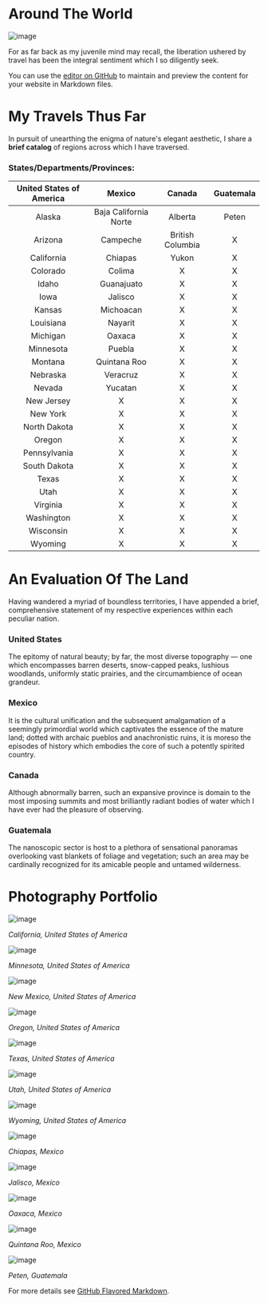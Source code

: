 # Around The World

![image](https://user-images.githubusercontent.com/72010465/94531186-0f472900-01f1-11eb-87ad-09c832a4a8f6.png)

For as far back as my juvenile mind may recall, the liberation ushered by travel has been the integral sentiment which I so diligently seek.

You can use the [editor on GitHub](https://github.com/aaronxamaya/AroundTheWorld/edit/master/README.md) to maintain and preview the content for your website in Markdown files.

# My Travels Thus Far

In pursuit of unearthing the enigma of nature's elegant aesthetic, I share a **brief catalog** of regions across which I have traversed.

### States/Departments/Provinces:


| United States of America |         Mexico        |      Canada      | Guatemala |
|:------------------------:|:---------------------:|:----------------:|:---------:|
|          Alaska          | Baja California Norte |      Alberta     |   Peten   |
|          Arizona         |        Campeche       | British Columbia |     X     |
|        California        |        Chiapas        |       Yukon      |     X     |
|         Colorado         |         Colima        |         X        |     X     |
|           Idaho          |       Guanajuato      |         X        |     X     |
|           Iowa           |        Jalisco        |         X        |     X     |
|          Kansas          |       Michoacan       |         X        |     X     |
|         Louisiana        |        Nayarit        |         X        |     X     |
|         Michigan         |         Oaxaca        |         X        |     X     |
|         Minnesota        |         Puebla        |         X        |     X     |
|          Montana         |      Quintana Roo     |         X        |     X     |
|         Nebraska         |        Veracruz       |         X        |     X     |
|          Nevada          |        Yucatan        |         X        |     X     |
|        New Jersey        |           X           |         X        |     X     |
|         New York         |           X           |         X        |     X     |
|       North Dakota       |           X           |         X        |     X     |
|          Oregon          |           X           |         X        |     X     |
|       Pennsylvania       |           X           |         X        |     X     |
|       South Dakota       |           X           |         X        |     X     |
|           Texas          |           X           |         X        |     X     |
|           Utah           |           X           |         X        |     X     |
|         Virginia         |           X           |         X        |     X     |
|        Washington        |           X           |         X        |     X     |
|         Wisconsin        |           X           |         X        |     X     |
|          Wyoming         |           X           |         X        |     X     |



# An Evaluation Of The Land

Having wandered a myriad of boundless territories, I have appended a brief, comprehensive statement of my respective experiences within each peculiar nation.

### United States
The epitomy of natural beauty; by far, the most diverse topography — one which encompasses barren deserts, snow-capped peaks, lushious woodlands, uniformly static prairies, and the circumambience of ocean grandeur.

### Mexico
It is the cultural unification and the subsequent amalgamation of a seemingly primordial world which captivates the essence of the mature land; dotted with archaic pueblos and anachronistic ruins, it is moreso the episodes of history which embodies the core of such a potently spirited country.  

### Canada
Although abnormally barren, such an expansive province is domain to the most imposing summits and most brilliantly radiant bodies of water which I have ever had the pleasure of observing.

### Guatemala
The nanoscopic sector is host to a plethora of sensational panoramas overlooking vast blankets of foliage and vegetation; such an area may be cardinally recognized for its amicable people and untamed wilderness.

# Photography Portfolio

![image](https://user-images.githubusercontent.com/72010465/94527268-91345380-01eb-11eb-8834-b9d8b714a045.png)

_California, United States of America_

![image](https://user-images.githubusercontent.com/72010465/94529065-1b7db700-01ee-11eb-81db-a38a6f827197.png)

_Minnesota, United States of America_

![image](https://user-images.githubusercontent.com/72010465/94525792-77920c80-01e9-11eb-8fe7-3fd34d5ab886.png)

_New Mexico, United States of America_

![image](https://user-images.githubusercontent.com/72010465/94527723-46670b80-01ec-11eb-80e0-4495a593e336.png)

_Oregon, United States of America_

![image](https://user-images.githubusercontent.com/72010465/94529971-41578b80-01ef-11eb-8def-c06cc9cee6c4.png)

_Texas, United States of America_

![image](https://user-images.githubusercontent.com/72010465/94524358-5cbe9880-01e7-11eb-92a3-c8af17338d57.png)

_Utah, United States of America_

![image](https://user-images.githubusercontent.com/72010465/94528798-bf1a9780-01ed-11eb-93f8-7877f4ef7b64.png)

_Wyoming, United States of America_

![image](https://user-images.githubusercontent.com/72010465/94576998-e0e63f80-022a-11eb-84fd-918bd2b59d74.png)

_Chiapas, Mexico_

![image](https://user-images.githubusercontent.com/72010465/94534321-1b34ea00-01f5-11eb-88f6-f59d71c2f2e2.png)

_Jalisco, Mexico_

![image](https://user-images.githubusercontent.com/72010465/94576006-b6e04d80-0229-11eb-80bc-0049923c55bb.png)

_Oaxaca, Mexico_

![image](https://user-images.githubusercontent.com/72010465/94576403-25251000-022a-11eb-86ae-c36f8169a35f.png)

_Quintana Roo, Mexico_

![image](https://user-images.githubusercontent.com/72010465/94576186-edb66380-0229-11eb-95bd-61076320c9b2.png)

_Peten, Guatemala_

For more details see [GitHub Flavored Markdown](https://guides.github.com/features/mastering-markdown/).
